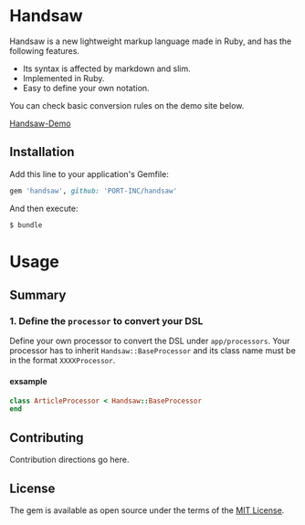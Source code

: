 # Handsaw
Handsaw is a new lightweight markup language made in Ruby, and has the following features.

* Its syntax is affected by markdown and slim.
* Implemented in Ruby.
* Easy to define your own notation.

You can check basic conversion rules on the demo site below.

[Handsaw-Demo](https://ancient-anchorage-59376.herokuapp.com/)

## Installation
Add this line to your application's Gemfile:

```ruby
gem 'handsaw', github: 'PORT-INC/handsaw'
```

And then execute:
```bash
$ bundle
```

# Usage

## Summary

### 1. Define the `processor` to convert your DSL

Define your own processor to convert the DSL under `app/processors`.
Your processor has to inherit `Handsaw::BaseProcessor` and its class name must be in the format `XXXXProcessor`.

#### exsample

```rb:app/processors/article_processor.rb
class ArticleProcessor < Handsaw::BaseProcessor
end
```


## Contributing
Contribution directions go here.

## License
The gem is available as open source under the terms of the [MIT License](http://opensource.org/licenses/MIT).

